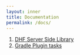 ```yaml
---
layout: inner
title: Documentation
permalink: /docs/
---
```


1. [DHF Server Side Library](./serverside.md)
1. [Gradle Plugin tasks](./gradletasks.md)
